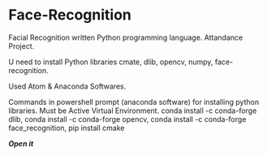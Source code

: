 # Face-Recognition
Facial Recognition written Python programming language.
Attandance Project.

U need to install Python libraries cmate, dlib, opencv, numpy, face-recognition.

Used Atom & Anaconda Softwares.

Commands in powershell prompt (anaconda software) for installing python libraries.
Must be Active Virtual Environment.
conda install -c conda-forge dlib,
conda install -c conda-forge opencv,
conda install -c conda-forge face_recognition,
pip install cmake


___Open it___
